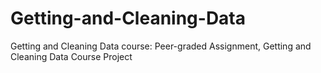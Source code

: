 # Getting-and-Cleaning-Data
Getting and Cleaning Data course: Peer-graded Assignment, Getting and Cleaning Data Course Project
